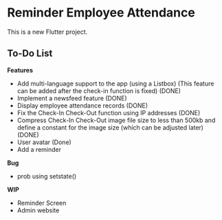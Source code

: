 # Reminder Employee Attendance 

This is a new Flutter project.  

## To-Do List  
**Features**  

*  Add multi-language support to the app (using a Listbox) (This feature can be added after the check-in function is fixed) (DONE)  
*  Implement a newsfeed feature (DONE) 
*  Display employee attendance records (DONE)  
*  Fix the Check-In Check-Out function using IP addresses (DONE)  
*  Compress Check-In Check-Out image file size to less than 500kb and define a constant for the image size (which can be adjusted later) (DONE) 
*  User avatar (Done)  
*  Add a reminder  
  

**Bug**  

*  prob using setstate() 

    

**WIP**  

*  Reminder Screen  
*  Admin website    

